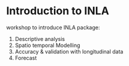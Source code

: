 # Introduction to INLA 

workshop to introduce INLA package:
1. Descriptive analysis
2. Spatio temporal Modelling
3. Accuracy & validation  with longitudinal data
4. Forecast
